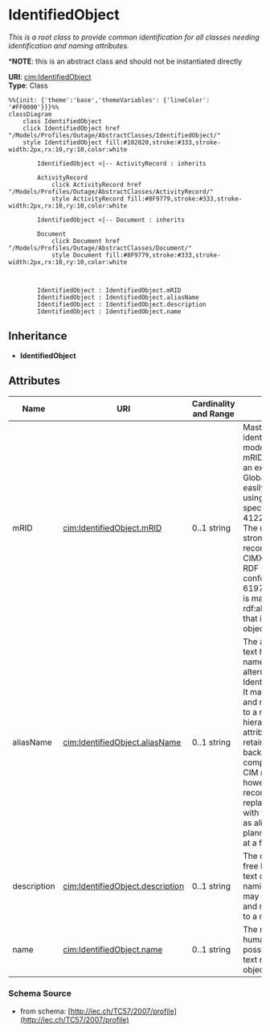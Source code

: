 # IdentifiedObject

_This is a root class to provide common identification for all classes needing identification and naming attributes._

*__NOTE__: this is an abstract class and should not be instantiated directly

**URI**: [cim:IdentifiedObject](http://iec.ch/TC57/CIM100#IdentifiedObject)<br />
**Type**: Class

```mermaid
%%{init: {'theme':'base','themeVariables': {'lineColor': '#FF0000'}}}%%
classDiagram
    class IdentifiedObject
    click IdentifiedObject href "/Models/Profiles/Outage/AbstractClasses/IdentifiedObject/"
    style IdentifiedObject fill:#102820,stroke:#333,stroke-width:2px,rx:10,ry:10,color:white

        IdentifiedObject <|-- ActivityRecord : inherits

        ActivityRecord
            click ActivityRecord href "/Models/Profiles/Outage/AbstractClasses/ActivityRecord/"
            style ActivityRecord fill:#8F9779,stroke:#333,stroke-width:2px,rx:10,ry:10,color:white

        IdentifiedObject <|-- Document : inherits

        Document
            click Document href "/Models/Profiles/Outage/AbstractClasses/Document/"
            style Document fill:#8F9779,stroke:#333,stroke-width:2px,rx:10,ry:10,color:white



        IdentifiedObject : IdentifiedObject.mRID
        IdentifiedObject : IdentifiedObject.aliasName
        IdentifiedObject : IdentifiedObject.description
        IdentifiedObject : IdentifiedObject.name
```

## Inheritance
* **IdentifiedObject**

## Attributes
| Name | URI | Cardinality and Range | Description | Inheritance |
| ---  | --- | --- | --- | --- |
| mRID | [cim:IdentifiedObject.mRID](http://iec.ch/TC57/CIM100#IdentifiedObject.mRID) | 0..1 string | Master resource identifier issued by a model authority. The mRID is unique within an exchange context. Global uniqueness is easily achieved by using a UUID, as specified in RFC 4122, for the mRID. The use of UUID is strongly recommended.For CIMXML data files in RDF syntax conforming to IEC 61970-552, the mRID is mapped to rdf:ID or rdf:about attributes that identify CIM object elements. | direct |
| aliasName | [cim:IdentifiedObject.aliasName](http://iec.ch/TC57/CIM100#IdentifiedObject.aliasName) | 0..1 string | The aliasName is free text human readable name of the object alternative to IdentifiedObject.name. It may be non unique and may not correlate to a naming hierarchy.The attribute aliasName is retained because of backwards compatibility between CIM relases. It is however recommended to replace aliasName with the Name class as aliasName is planned for retirement at a future time. | direct |
| description | [cim:IdentifiedObject.description](http://iec.ch/TC57/CIM100#IdentifiedObject.description) | 0..1 string | The description is a free human readable text describing or naming the object. It may be non unique and may not correlate to a naming hierarchy. | direct |
| name | [cim:IdentifiedObject.name](http://iec.ch/TC57/CIM100#IdentifiedObject.name) | 0..1 string | The name is any free human readable and possibly non unique text naming the object. | direct |

### Schema Source
* from schema: [http://iec.ch/TC57/2007/profile](http://iec.ch/TC57/2007/profile)
